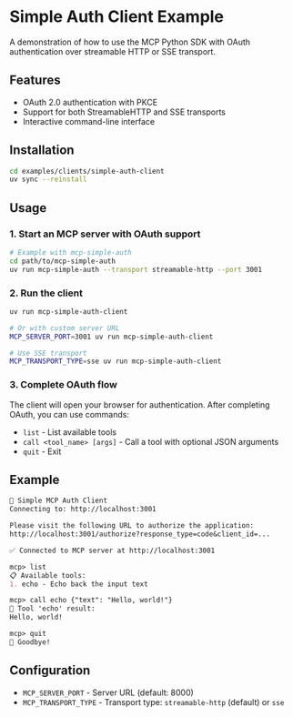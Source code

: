 # Simple Auth Client Example

A demonstration of how to use the MCP Python SDK with OAuth authentication over streamable HTTP or SSE transport.

## Features

- OAuth 2.0 authentication with PKCE
- Support for both StreamableHTTP and SSE transports
- Interactive command-line interface

## Installation

```bash
cd examples/clients/simple-auth-client
uv sync --reinstall 
```

## Usage

### 1. Start an MCP server with OAuth support

```bash
# Example with mcp-simple-auth
cd path/to/mcp-simple-auth
uv run mcp-simple-auth --transport streamable-http --port 3001
```

### 2. Run the client

```bash
uv run mcp-simple-auth-client

# Or with custom server URL
MCP_SERVER_PORT=3001 uv run mcp-simple-auth-client

# Use SSE transport
MCP_TRANSPORT_TYPE=sse uv run mcp-simple-auth-client
```

### 3. Complete OAuth flow

The client will open your browser for authentication. After completing OAuth, you can use commands:

- `list` - List available tools
- `call <tool_name> [args]` - Call a tool with optional JSON arguments  
- `quit` - Exit

## Example

```markdown
🔐 Simple MCP Auth Client
Connecting to: http://localhost:3001

Please visit the following URL to authorize the application:
http://localhost:3001/authorize?response_type=code&client_id=...

✅ Connected to MCP server at http://localhost:3001

mcp> list
📋 Available tools:
1. echo - Echo back the input text

mcp> call echo {"text": "Hello, world!"}
🔧 Tool 'echo' result:
Hello, world!

mcp> quit
👋 Goodbye!
```

## Configuration

- `MCP_SERVER_PORT` - Server URL (default: 8000)
- `MCP_TRANSPORT_TYPE` - Transport type: `streamable-http` (default) or `sse`
